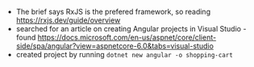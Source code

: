 - The brief says RxJS is the prefered framework, so reading https://rxjs.dev/guide/overview
- searched for an article on creating Angular projects in Visual Studio - found https://docs.microsoft.com/en-us/aspnet/core/client-side/spa/angular?view=aspnetcore-6.0&tabs=visual-studio
- created project by running `dotnet new angular -o shopping-cart`
